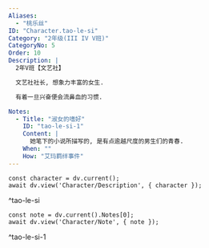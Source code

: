 ```yaml
---
Aliases:
  - "桃乐丝"
ID: "Character.tao-le-si"
Category: "2年级(III IV V班)"
CategoryNo: 5
Order: 10
Description: |
  2年V班【文艺社】

  文艺社社长, 想象力丰富的女生.

  有着一旦兴奋便会流鼻血的习惯.

Notes:
  - Title: "淑女的嗜好"
    ID: "tao-le-si-1"
    Content: |
      她笔下的小说所描写的, 是有点逾越尺度的男生们的青春.
    When: ""
    How: "艾玛羁绊事件"
---
```

```dataviewjs
const character = dv.current();
await dv.view('Character/Description', { character });
```
^tao-le-si

```dataviewjs
const note = dv.current().Notes[0];
await dv.view('Character/Note', { note });
```
^tao-le-si-1